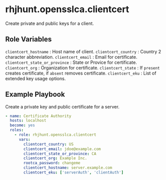 # rhjhunt.opensslca.clientcert

Create private and public keys for a client.

## Role Variables

`clientcert_hostname` : Host name of client.
`clientcert_country` : Country 2 character abbreviation.
`clientcert_email` : Email for certificate.
`clientcert_state_or_province` : State or Provice for certificate.
`clientcert_org` : Organization for certificate.
`clientcert_state` : If `present` creates certificate, if `absent` removes certificate.
`clientcert_eku` : List of extended key usage options.

## Example Playbook

Create a private key and public certificate for a server.

```yaml
- name: Certificate Authority
  hosts: localhost
  become: yes
  roles:
    - role: rhjhunt.opensslca.clientcert
      vars:
        clientcert_country: US
        clientcert_email: jdoe@example.com
        clientcert_state_or_province: CA
        clientcert_org: Example Inc.
        rootca_password: changeme
        clientcert_hostname: server.example.com
        clientcert_eku: ['serverAuth', 'clientAuth']
```
